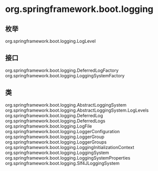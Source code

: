 # org.springframework.boot.logging

## 枚举

org.springframework.boot.logging.LogLevel

## 接口

org.springframework.boot.logging.DeferredLogFactory
org.springframework.boot.logging.LoggingSystemFactory

## 类

org.springframework.boot.logging.AbstractLoggingSystem
org.springframework.boot.logging.AbstractLoggingSystem.LogLevels<T>
org.springframework.boot.logging.DeferredLog
org.springframework.boot.logging.DeferredLogs
org.springframework.boot.logging.LogFile
org.springframework.boot.logging.LoggerConfiguration
org.springframework.boot.logging.LoggerGroup
org.springframework.boot.logging.LoggerGroups
org.springframework.boot.logging.LoggingInitializationContext
org.springframework.boot.logging.LoggingSystem
org.springframework.boot.logging.LoggingSystemProperties
org.springframework.boot.logging.Slf4JLoggingSystem




